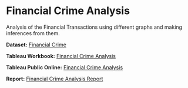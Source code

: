 # Financial Crime Analysis
Analysis of the Financial Transactions using different graphs and making inferences from them.

__Dataset:__ [Financial Crime](https://drive.google.com/file/d/1KxBXQZbAN-6kGrRx3yOwndoYeInnhyTV/view)

__Tableau Workbook:__ [Financial Crime Analysis](Financial%20Crime%20Analysis.twbx)

__Tableau Public Online:__ [Financial Crime Analysis](https://public.tableau.com/app/profile/ram.kumar8493/viz/FinancialCrimeAnalysis/FinancialCrimeAnalysis?publish=yes)

__Report:__ [Financial Crime Analysis Report](Financial%20Crime%20Analysis%20Report.pdf)